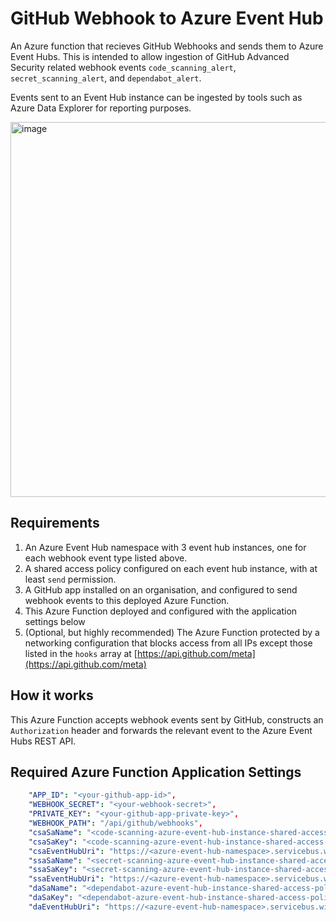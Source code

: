 # GitHub Webhook to Azure Event Hub

An Azure function that recieves GitHub Webhooks and sends them to Azure Event Hubs. This is intended to allow ingestion of GitHub Advanced Security related webhook events `code_scanning_alert`, `secret_scanning_alert`, and `dependabot_alert`.

Events sent to an Event Hub instance can be ingested by tools such as Azure Data Explorer for reporting purposes.

<img width="600" alt="image" src="https://github.com/ctcampbell/github-webhook-to-azure-event-hub/assets/808531/9958c1f9-1193-438d-bd44-49af9e028efa">


## Requirements

1. An Azure Event Hub namespace with 3 event hub instances, one for each webhook event type listed above.
1. A shared access policy configured on each event hub instance, with at least `send` permission.
1. A GitHub app installed on an organisation, and configured to send webhook events to this deployed Azure Function.
1. This Azure Function deployed and configured with the application settings below
1. (Optional, but highly recommended) The Azure Function protected by a networking configuration that blocks access from all IPs except those listed in the `hooks` array at [https://api.github.com/meta](https://api.github.com/meta)

## How it works

This Azure Function accepts webhook events sent by GitHub, constructs an `Authorization` header and forwards the relevant event to the Azure Event Hubs REST API.

## Required Azure Function Application Settings

```yaml
    "APP_ID": "<your-github-app-id>",
    "WEBHOOK_SECRET": "<your-webhook-secret>",
    "PRIVATE_KEY": "<your-github-app-private-key>",
    "WEBHOOK_PATH": "/api/github/webhooks",
    "csaSaName": "<code-scanning-azure-event-hub-instance-shared-access-policy-name>",
    "csaSaKey": "<code-scanning-azure-event-hub-instance-shared-access-policy-key>",
    "csaEventHubUri": "https://<azure-event-hub-namespace>.servicebus.windows.net/code-scanning-event-hub-instance-name/messages",
    "ssaSaName": "<secret-scanning-azure-event-hub-instance-shared-access-policy-name>",
    "ssaSaKey": "<secret-scanning-azure-event-hub-instance-shared-access-policy-key>",
    "ssaEventHubUri": "https://<azure-event-hub-namespace>.servicebus.windows.net/<secret-scanning-azure-event-hub-instance-name>/messages",
    "daSaName": "<dependabot-azure-event-hub-instance-shared-access-policy-name>",
    "daSaKey": "<dependabot-azure-event-hub-instance-shared-access-policy-key>",
    "daEventHubUri": "https://<azure-event-hub-namespace>.servicebus.windows.net/<dependabot-azure-event-hub-instance-name>/messages"
```

